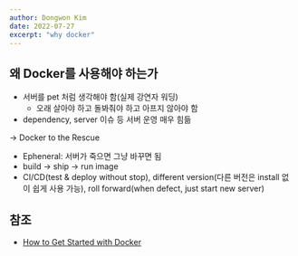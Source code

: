 ```yaml
---
author: Dongwon Kim
date: 2022-07-27
excerpt: "why docker"
---
```

## 왜 Docker를 사용해야 하는가

- 서버를 pet 처럼 생각해야 함(실제 강연자 워딩)
    - 오래 살아야 하고 돌봐줘야 하고 아프지 않아야 함
- dependency, server 이슈 등 서버 운영 매우 힘듦

→ Docker to the Rescue

- Epheneral: 서버가 죽으면 그냥 바꾸면 됨
- build → ship → run image
- CI/CD(test & deploy without stop), different version(다른 버전은 install 없이 쉽게 사용 가능), roll forward(when defect, just start new server)

## 참조
- [How to Get Started with Docker](https://youtu.be/iqqDU2crIEQ)